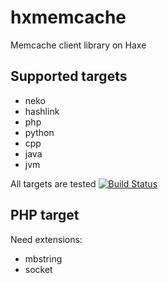 # hxmemcache

Memcache client library on Haxe

## Supported targets

- neko
- hashlink
- php
- python
- cpp
- java
- jvm

All targets are tested [![Build Status](https://travis-ci.org/influrium/hxmemcache.svg?branch=master)](https://travis-ci.org/influrium/hxmemcache)

## PHP target

Need extensions:

- mbstring
- socket
